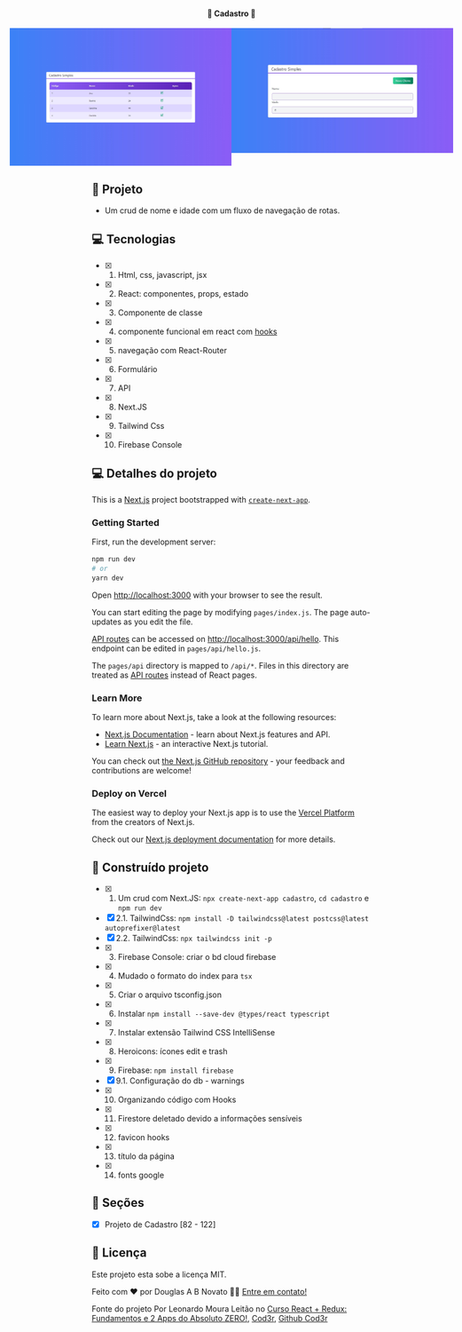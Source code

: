 <h4 align="center"> 
	🚧 Cadastro 🚀
</h4>   

<p align="center" style="display: flex; align-items: flex-start; justify-content: center;"> 
  <img alt="Cadastro" title="#Cadastro" src="./.github/tela.jpg" width="400px">  
  <img alt="Cadastro" title="#Cadastro" src="./.github/tela-2.jpg" width="400px"> 
</p> 

## 🎨 Projeto

- Um crud de nome e idade com um fluxo de navegação de rotas.

## 💻 Tecnologias

- [x] 1. Html, css, javascript, jsx
- [x] 2. React: componentes, props, estado
- [x] 3. Componente de classe 
- [x] 4. componente funcional em react com [hooks](https://reactjs.org/docs/hooks-intro.html)
- [x] 5. navegação com React-Router
- [x] 6. Formulário
- [x] 7. API
- [x] 8. Next.JS 
- [x] 9. Tailwind Css 
- [x] 10. Firebase Console 

## 💻 Detalhes do projeto

This is a [Next.js](https://nextjs.org/) project bootstrapped with [`create-next-app`](https://github.com/vercel/next.js/tree/canary/packages/create-next-app).

### Getting Started

First, run the development server:

```bash
npm run dev
# or
yarn dev
```

Open [http://localhost:3000](http://localhost:3000) with your browser to see the result.

You can start editing the page by modifying `pages/index.js`. The page auto-updates as you edit the file.

[API routes](https://nextjs.org/docs/api-routes/introduction) can be accessed on [http://localhost:3000/api/hello](http://localhost:3000/api/hello). This endpoint can be edited in `pages/api/hello.js`.

The `pages/api` directory is mapped to `/api/*`. Files in this directory are treated as [API routes](https://nextjs.org/docs/api-routes/introduction) instead of React pages.

### Learn More

To learn more about Next.js, take a look at the following resources:

- [Next.js Documentation](https://nextjs.org/docs) - learn about Next.js features and API.
- [Learn Next.js](https://nextjs.org/learn) - an interactive Next.js tutorial.

You can check out [the Next.js GitHub repository](https://github.com/vercel/next.js/) - your feedback and contributions are welcome!

### Deploy on Vercel

The easiest way to deploy your Next.js app is to use the [Vercel Platform](https://vercel.com/new?utm_medium=default-template&filter=next.js&utm_source=create-next-app&utm_campaign=create-next-app-readme) from the creators of Next.js.

Check out our [Next.js deployment documentation](https://nextjs.org/docs/deployment) for more details.

## 🚀 Construído projeto 

- [x] 1. Um crud com Next.JS: `npx create-next-app cadastro`, `cd cadastro` e `npm run dev`
- [x] 2.1. TailwindCss: `npm install -D tailwindcss@latest postcss@latest autoprefixer@latest`
- [x] 2.2. TailwindCss: `npx tailwindcss init -p`
- [x] 3. Firebase Console: criar o bd cloud firebase
- [x] 4. Mudado o formato do index para `tsx`
- [x] 5. Criar o arquivo tsconfig.json
- [x] 6. Instalar `npm install --save-dev @types/react typescript`
- [x] 7. Instalar extensão Tailwind CSS IntelliSense
- [x] 8. Heroicons: ícones edit e trash
- [x] 9. Firebase: `npm install firebase`
- [x] 9.1. Configuração do db - warnings
- [x] 10. Organizando código com Hooks
- [x] 11. Firestore deletado devido a informações sensíveis
- [x] 12. favicon hooks
- [x] 13. título da página
- [x] 14. fonts google 

## 🚀 Seções 

- [x] Projeto de Cadastro [82 - 122] 

## 📝 Licença

Este projeto esta sobe a licença MIT.

Feito com ❤️ por Douglas A B Novato 👋🏽 [Entre em contato!](https://www.linkedin.com/in/douglasabnovato/)
 
Fonte do projeto Por Leonardo Moura Leitão no [Curso React + Redux: Fundamentos e 2 Apps do Absoluto ZERO!](https://www.udemy.com/course/react-redux-pt/), [Cod3r](https://www.cod3r.com.br/), [Github Cod3r](https://github.com/cod3rcursos/next-crud)
